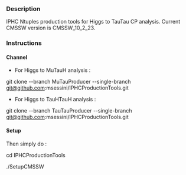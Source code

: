 ### Description

IPHC Ntuples production tools for Higgs to TauTau CP analysis.
Current CMSSW version is CMSSW_10_2_23.

### Instructions

#### Channel

- For Higgs to MuTauH analysis :

git clone --branch MuTauProducer --single-branch git@github.com:msessini/IPHCProductionTools.git

- For Higgs to TauHTauH analysis :

git clone --branch TauTauProducer --single-branch git@github.com:msessini/IPHCProductionTools.git

#### Setup

Then simply do : 

cd IPHCProductionTools

./SetupCMSSW
